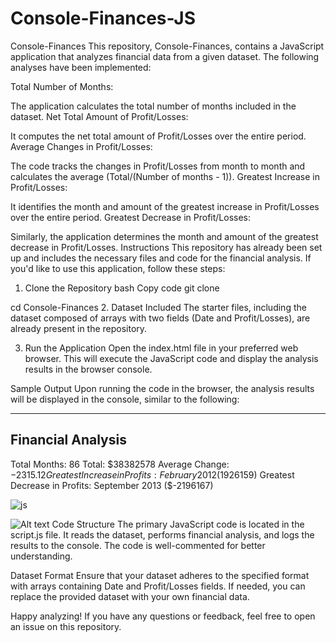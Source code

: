 # Console-Finances-JS

Console-Finances
This repository, Console-Finances, contains a JavaScript application that analyzes financial data from a given dataset. The following analyses have been implemented:

Total Number of Months:

The application calculates the total number of months included in the dataset.
Net Total Amount of Profit/Losses:

It computes the net total amount of Profit/Losses over the entire period.
Average Changes in Profit/Losses:

The code tracks the changes in Profit/Losses from month to month and calculates the average (Total/(Number of months - 1)).
Greatest Increase in Profit/Losses:

It identifies the month and amount of the greatest increase in Profit/Losses over the entire period.
Greatest Decrease in Profit/Losses:

Similarly, the application determines the month and amount of the greatest decrease in Profit/Losses.
Instructions
This repository has already been set up and includes the necessary files and code for the financial analysis. If you'd like to use this application, follow these steps:

1. Clone the Repository
bash
Copy code
git clone  
<!-- git@github.com:Medj41/Console-Finances-JS.git -->
cd Console-Finances
2. Dataset Included
The starter files, including the dataset composed of arrays with two fields (Date and Profit/Losses), are already present in the repository.

3. Run the Application
Open the index.html file in your preferred web browser. This will execute the JavaScript code and display the analysis results in the browser console.

Sample Output
Upon running the code in the browser, the analysis results will be displayed in the console, similar to the following:

*********

Financial Analysis
-------------------
Total Months: 86
Total: $38382578
Average Change: $-2315.12
Greatest Increase in Profits: February 2012 ($1926159)
Greatest Decrease in Profits: September 2013 ($-2196167)


![js](https://github.com/Medj41/Console-Finances-JS/assets/127996990/5ad6980b-ebfe-4561-84b8-ba435b2585a0)

![Alt text](URL "js.png")
Code Structure
The primary JavaScript code is located in the script.js file. It reads the dataset, performs financial analysis, and logs the results to the console. The code is well-commented for better understanding.


Dataset Format
Ensure that your dataset adheres to the specified format with arrays containing Date and Profit/Losses fields. If needed, you can replace the provided dataset with your own financial data.

Happy analyzing! If you have any questions or feedback, feel free to open an issue on this repository.







